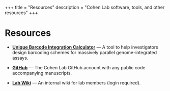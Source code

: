 +++
title = "Resources"
description = "Cohen Lab software, tools, and other resources"
+++
# Resources

* **[Unique Barcode Integration Calculator](http://barcode-model.bclab.wustl.edu/)** — A tool to help investigators design barcoding schemes for massively parallel genome-integrated assays.

* **[GitHub](https://github.com/barakcohenlab)** — The Cohen Lab GitHub account with any public code accompanying manuscripts.

* **[Lab Wiki](http://wiki.bclab.wustl.edu/)** — An internal wiki for lab members (login required).
